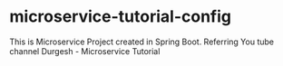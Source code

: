# microservice-tutorial-config
This is Microservice Project created in Spring Boot. Referring You tube channel Durgesh - Microservice Tutorial

